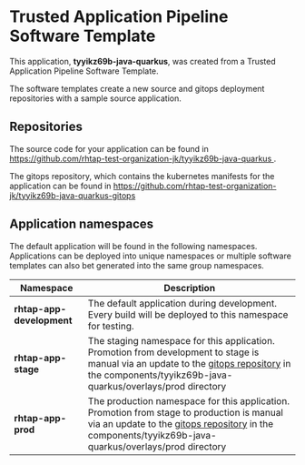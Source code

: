 # Trusted Application Pipeline Software Template

This application, **tyyikz69b-java-quarkus**, was created from a Trusted Application Pipeline Software Template.

The software templates create a new source and gitops deployment repositories with a sample source application. 

## Repositories

The source code for your application can be found in [https://github.com/rhtap-test-organization-jk/tyyikz69b-java-quarkus ](https://github.com/rhtap-test-organization-jk/tyyikz69b-java-quarkus ).
 
The gitops repository, which contains the kubernetes manifests for the application can be found in 
[https://github.com/rhtap-test-organization-jk/tyyikz69b-java-quarkus-gitops ](https://github.com/rhtap-test-organization-jk/tyyikz69b-java-quarkus-gitops ) 

## Application namespaces 

The default application will be found in the following namespaces. Applications can be deployed into unique namespaces or multiple software templates can also bet generated into the same group namespaces.  

|  Namespace   |  Description   |  
| -------- | -------- |   
| **rhtap-app-development** | The default application during development. Every build will be deployed to this namespace for testing. | 
| **rhtap-app-stage** | The staging namespace for this application. Promotion from development to stage is manual via an update to the [gitops repository](https://github.com/rhtap-test-organization-jk/tyyikz69b-java-quarkus-gitops ) in the components/tyyikz69b-java-quarkus/overlays/prod directory |  
| **rhtap-app-prod** | The production namespace for this application. Promotion from stage to production is manual via an update to the [gitops repository](https://github.com/rhtap-test-organization-jk/tyyikz69b-java-quarkus-gitops ) in the components/tyyikz69b-java-quarkus/overlays/prod directory | 